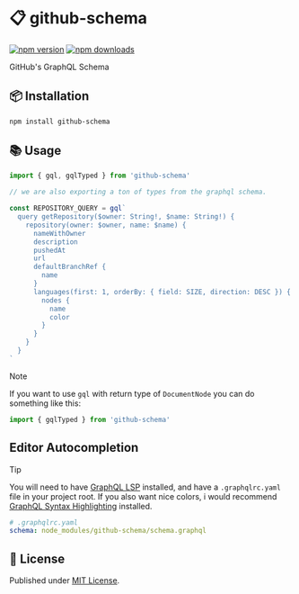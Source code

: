 # 📋 github-schema

[![npm version][npm-version-src]][npm-version-href]
[![npm downloads][npm-downloads-src]][npm-downloads-href]

GitHub's GraphQL Schema

## 📦 Installation

```sh
npm install github-schema
```

## 📚 Usage

```ts
import { gql, gqlTyped } from 'github-schema'

// we are also exporting a ton of types from the graphql schema.

const REPOSITORY_QUERY = gql`
  query getRepository($owner: String!, $name: String!) {
    repository(owner: $owner, name: $name) {
      nameWithOwner
      description
      pushedAt
      url
      defaultBranchRef {
        name
      }
      languages(first: 1, orderBy: { field: SIZE, direction: DESC }) {
        nodes {
          name
          color
        }
      }
    }
  }
`
```

> [!NOTE]
> If you want to use `gql` with return type of `DocumentNode` you can do something like this:

```ts
import { gqlTyped } from 'github-schema'
```

## Editor Autocompletion

> [!TIP]
> You will need to have [GraphQL LSP](https://marketplace.visualstudio.com/items?itemName=GraphQL.vscode-graphql) installed, and have a `.graphqlrc.yaml` file in your project root.
> If you also want nice colors, i would recommend [GraphQL Syntax Highlighting](https://marketplace.visualstudio.com/items?itemName=GraphQL.vscode-graphql-syntax) installed.

```yaml
# .graphqlrc.yaml
schema: node_modules/github-schema/schema.graphql
```

## 📄 License

Published under [MIT License](./LICENSE).

<!-- Badges -->

[npm-version-src]: https://img.shields.io/npm/v/github-schema?style=flat&colorA=18181B&colorB=4169E1
[npm-version-href]: https://npmjs.com/package/github-schema
[npm-downloads-src]: https://img.shields.io/npm/dm/github-schema?style=flat&colorA=18181B&colorB=4169E1
[npm-downloads-href]: https://npmjs.com/package/github-schema
